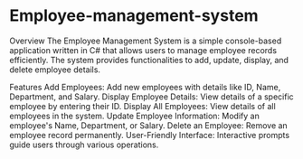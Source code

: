 # Employee-management-system
Overview
The Employee Management System is a simple console-based application written in C# that allows users to manage employee records efficiently. The system provides functionalities to add, update, display, and delete employee details.

Features
Add Employees: Add new employees with details like ID, Name, Department, and Salary.
Display Employee Details: View details of a specific employee by entering their ID.
Display All Employees: View details of all employees in the system.
Update Employee Information: Modify an employee's Name, Department, or Salary.
Delete an Employee: Remove an employee record permanently.
User-Friendly Interface: Interactive prompts guide users through various operations.
